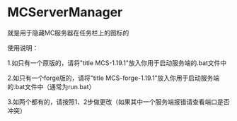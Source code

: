 # MCServerManager

就是用于隐藏MC服务器在任务栏上的图标的

使用说明：

1.如只有一个原版的，请将"title MCS-1.19.1"放入你用于启动服务端的.bat文件中

2.如只有一个forge版的，请将"title MCS-forge-1.19.1"放入你用于启动服务端的.bat文件中（通常为run.bat）

3.如两个都有的，请按照1、2步做更改（如果其中一个服务端报错请查看端口是否冲突）
